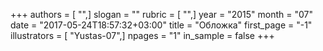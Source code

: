 +++
authors = [ "",]
slogan = ""
rubric = [ "",]
year = "2015"
month = "07"
date = "2017-05-24T18:57:32+03:00"
title = "Обложка"
first_page = "-1"
illustrators = [ "Yustas-07",]
npages = "1"
in_sample = false
+++
